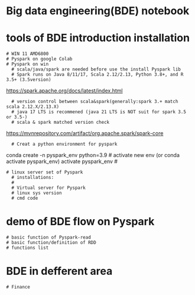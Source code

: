 # Big data engineering(BDE) notebook
  # tools of BDE introduction installation
    # WIN 11 AMD6800
    # Pyspark on google Colab
    # Pyspark on win
      # scala/java/spark are needed before use the install Pyspark lib
      # Spark runs on Java 8/11/17, Scala 2.12/2.13, Python 3.8+, and R 3.5+ (3.5version)
      
https://spark.apache.org/docs/latest/index.html
      
      # version control between scala&spark(generally:spark 3.+ match scala 2.12.X/2.13.X)
      # java 17 LTS is recommened (java 21 LTS is NOT suit for spark 3.5 or 3.5-)
      # scala & spark matched version check 
      
https://mvnrepository.com/artifact/org.apache.spark/spark-core

      # Creat a python environment for pyspark
conda create -n pyspark_env python=3.9
      # activate new env (or conda activate pyspark_env)
activate pyspark_env
      #

    # linux server set of Pyspark
      # installations:
      # 
      # Virtual server for Pyspark
      # linux sys version
      # cmd code
  # demo of BDE flow on Pyspark
    # basic function of Pyspark-read
    # basic function/definition of RDD
    # functions list
  # BDE in defferent area
    # Finance
